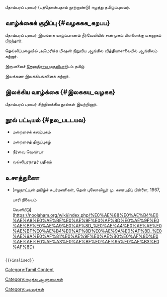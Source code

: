 பீதாம்பரப் புலவர் (பத்தொன்பதாம் நூற்றாண்டு) ஈழத்து தமிழ்ப்புலவர்.

## வாழ்க்கைக் குறிப்பு {#வழககக_கறபப}

பீதாம்பரப் புலவர் இலங்கை யாழ்ப்பாணம் நீர்வேலியில் சண்முகம் பிள்ளைக்கு மகனாகப் பிறந்தார்.
தெல்லிப்பழையில் அமெரிக்க மிஷன் நிறுவிய ஆங்கில வித்தியாசாலையில் ஆங்கிலம் கற்றார்.
இருபாலைச் [சேனாதிராய முதலியார](சேனாதிராய_முதலியார் "wikilink")ிடம் தமிழ்
இலக்கண இலக்கியங்களைக் கற்றார்.

## இலக்கிய வாழ்க்கை {#இலககய_வழகக}

பீதாம்பரப் புலவர் சிற்றிலக்கிய நூல்கள் இயற்றினார்.

## நூல் பட்டியல் {#நல_படடயல}

-   மறைசைக் கலம்பகம்
-   மறைசைத் திருப்புகழ்
-   நீர்வை வெண்பா
-   வல்லிபுரநாதர் பதிகம்

## உசாத்துணை

-   [ஈழநாட்டின் தமிழ்ச் சுடர்மணிகள், தென் புலோலியூர் மு. கணபதிப் பிள்ளை, 1967,
    பாரி நிலையம்
    வெளியீடு](https://noolaham.org/wiki/index.php/%E0%AE%88%E0%AE%B4%E0%AE%A8%E0%AE%BE%E0%AE%9F%E0%AF%8D%E0%AE%9F%E0%AE%BF%E0%AE%A9%E0%AF%8D_%E0%AE%A4%E0%AE%AE%E0%AE%BF%E0%AE%B4%E0%AF%8D%E0%AE%9A%E0%AF%8D_%E0%AE%9A%E0%AF%81%E0%AE%9F%E0%AE%B0%E0%AF%8D%E0%AE%AE%E0%AE%A3%E0%AE%BF%E0%AE%95%E0%AE%B3%E0%AF%8D)

```{=mediawiki}
{{Finalised}}
```
[Category:Tamil Content](Category:Tamil_Content "wikilink")
[Category:ஈழத்து ஆளுமைகள்](Category:ஈழத்து_ஆளுமைகள் "wikilink")
[Category:புலவர்கள்](Category:புலவர்கள் "wikilink")
